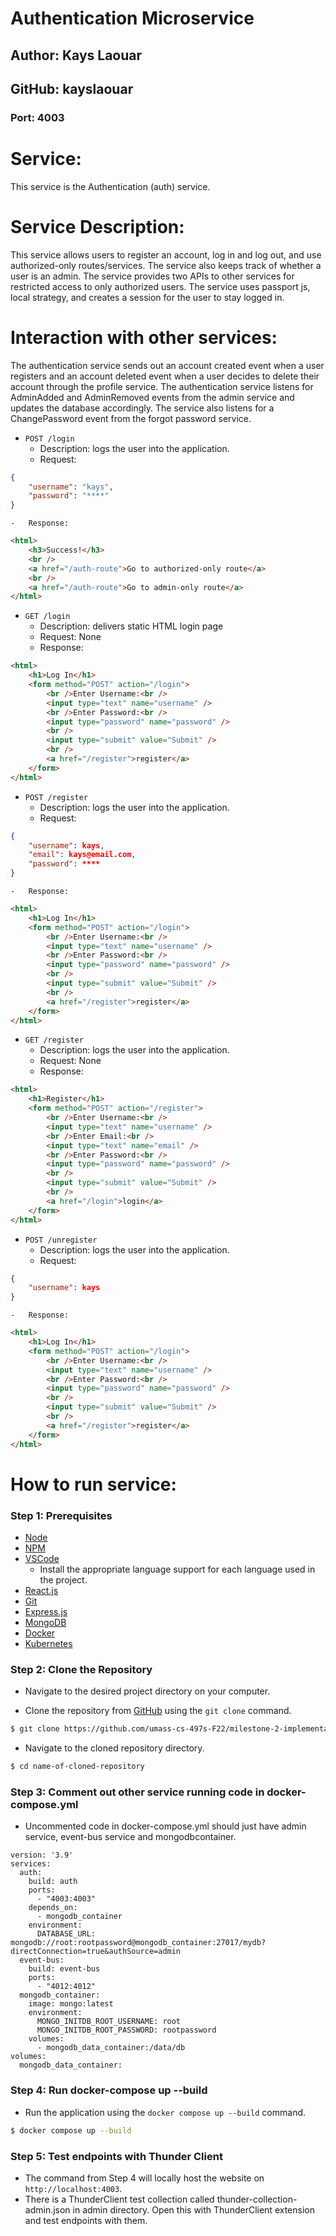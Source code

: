 # **Authentication Microservice**

## Author: Kays Laouar

## GitHub: kayslaouar

### Port: 4003

# Service:

This service is the Authentication (auth) service.

# Service Description:

This service allows users to register an account, log in and log out, and use authorized-only routes/services. The service also keeps track of whether a user is an admin. The service provides two APIs to other services for restricted access to only authorized users. The service uses passport js, local strategy, and creates a session for the user to stay logged in.

# Interaction with other services:

The authentication service sends out an account created event when a user registers and an account deleted event when a user decides to delete their account through the profile service. The authentication service listens for AdminAdded and AdminRemoved events from the admin service and updates the database accordingly. The service also listens for a ChangePassword event from the forgot password service.

-   `POST /login`
    -   Description: logs the user into the application.
    -   Request: 
```json
{
	"username": "kays",
	"password": "****"
}
```
	-   Response:
```html
<html>
	<h3>Success!</h3>
    <br />
	<a href="/auth-route">Go to authorized-only route</a>
	<br />
	<a href="/auth-route">Go to admin-only route</a>
</html>
```

-   `GET /login`
    -   Description: delivers static HTML login page
    -   Request: None
	-   Response:
```html
<html>
	<h1>Log In</h1>
	<form method="POST" action="/login">
		<br />Enter Username:<br />
		<input type="text" name="username" />
		<br />Enter Password:<br />
		<input type="password" name="password" />
		<br />
		<input type="submit" value="Submit" />
        <br />
        <a href="/register">register</a>
	</form>
</html>
```

-   `POST /register`
    -   Description: logs the user into the application.
    -   Request:
```json
{
	"username": kays,
	"email": kays@email.com,
	"password": ****
}
```
	-   Response: 
```html
<html>
	<h1>Log In</h1>
	<form method="POST" action="/login">
		<br />Enter Username:<br />
		<input type="text" name="username" />
		<br />Enter Password:<br />
		<input type="password" name="password" />
		<br />
		<input type="submit" value="Submit" />
        <br />
        <a href="/register">register</a>
	</form>
</html>
```

-   `GET /register`
    -   Description: logs the user into the application.
    -   Request: None
	-   Response: 
```html
<html>
	<h1>Register</h1>
	<form method="POST" action="/register">
		<br />Enter Username:<br />
		<input type="text" name="username" />
		<br />Enter Email:<br />
		<input type="text" name="email" />
		<br />Enter Password:<br />
		<input type="password" name="password" />
		<br />
		<input type="submit" value="Submit" />
        <br />
        <a href="/login">login</a>
	</form>
</html>
```

-   `POST /unregister`
    -   Description: logs the user into the application.
    -   Request:
```json
{
	"username": kays
}
```
	-   Response: 
```html
<html>
	<h1>Log In</h1>
	<form method="POST" action="/login">
		<br />Enter Username:<br />
		<input type="text" name="username" />
		<br />Enter Password:<br />
		<input type="password" name="password" />
		<br />
		<input type="submit" value="Submit" />
        <br />
        <a href="/register">register</a>
	</form>
</html>
```

# How to run service:

### **Step 1: Prerequisites**

-   [Node](https://nodejs.org/en/)
-   [NPM](https://www.npmjs.com/)
-   [VSCode](https://code.visualstudio.com/)
    -   Install the appropriate language support for each language used in the project.
-   [React.js](https://reactjs.org/)
-   [Git](https://git-scm.com/)
-   [Express.js](https://expressjs.com/)
-   [MongoDB](https://www.mongodb.com/)
-   [Docker](https://www.docker.com/)
-   [Kubernetes](https://kubernetes.io/)

### **Step 2: Clone the Repository**

-   Navigate to the desired project directory on your computer.

-   Clone the repository from [GitHub](https://github.com/umass-cs-497s-F22/milestone-2-implementation-team0.git) using the `git clone` command.

```bash
$ git clone https://github.com/umass-cs-497s-F22/milestone-2-implementation-team0.git
```

-   Navigate to the cloned repository directory.

```bash
$ cd name-of-cloned-repository
```

### **Step 3: Comment out other service running code in docker-compose.yml**

-   Uncommented code in docker-compose.yml should just have admin service, event-bus service and mongodbcontainer.

```
version: '3.9'
services:
  auth:
    build: auth
    ports:
      - "4003:4003"
    depends_on:
      - mongodb_container
    environment:
      DATABASE_URL: mongodb://root:rootpassword@mongodb_container:27017/mydb?directConnection=true&authSource=admin
  event-bus:
    build: event-bus
    ports:
      - "4012:4012"
  mongodb_container:
    image: mongo:latest
    environment:
      MONGO_INITDB_ROOT_USERNAME: root
      MONGO_INITDB_ROOT_PASSWORD: rootpassword
    volumes:
      - mongodb_data_container:/data/db
volumes:
  mongodb_data_container:
```

### **Step 4: Run docker-compose up --build**

-   Run the application using the `docker compose up --build` command.

```bash
$ docker compose up --build
```

### **Step 5: Test endpoints with Thunder Client**

-   The command from Step 4 will locally host the website on `http://localhost:4003`.
-   There is a ThunderClient test collection called thunder-collection-admin.json in admin directory. Open this with ThunderClient extension and test endpoints with them.
